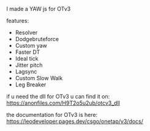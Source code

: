 I made a YAW js for OTv3

features:
- Resolver
- Dodgebruteforce
- Custom yaw
- Faster DT
- Ideal tick
- Jitter pitch
- Lagsync
- Custom Slow Walk
- Leg Breaker

if u need the dll for OTv3 u can find it on: https://anonfiles.com/H9T2o5u2ub/otcv3_dll

the documentation for OTv3 is here: https://leodeveloper.pages.dev/csgo/onetap/v3/docs/
